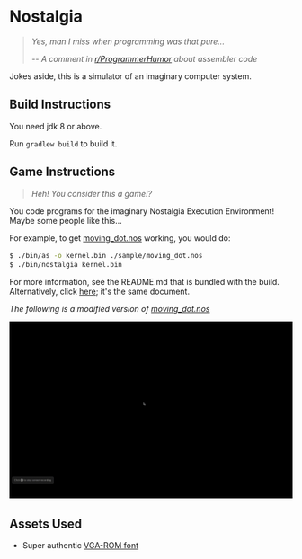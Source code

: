 # Nostalgia

> _Yes, man I miss when programming was that pure..._
>
> -- _A comment in [r/ProgrammerHumor](https://www.reddit.com/r/ProgrammerHumor/comments/eyczz4/optical_illusion/fgh3fel?utm_source=share&utm_medium=web2x) about assembler code_

Jokes aside, this is a simulator of an imaginary computer system.

## Build Instructions

You need jdk 8 or above.

Run `gradlew build` to build it.

## Game Instructions

> _Heh! You consider this a game!?_

You code programs for the imaginary Nostalgia Execution Environment!
Maybe some people like this...

For example, to get [moving_dot.nos](/src/dist/sample/moving_dot.nos) working, you would do:

```bash
$ ./bin/as -o kernel.bin ./sample/moving_dot.nos
$ ./bin/nostalgia kernel.bin
```

For more information, see the README.md that is bundled with the build.
Alternatively, click [here](/src/dist/README.md); it's the same document.

_The following is a modified version of [moving_dot.nos](/src/dist/sample/moving_dot.nos)_

![Proof of Concept](./sample.gif)

## Assets Used

* Super authentic [VGA-ROM font](https://github.com/spacerace/romfont)
